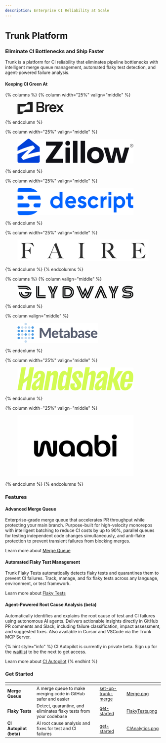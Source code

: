 ```yaml
---
description: Enterprise CI Reliability at Scale
---
```


# Trunk Platform

### Eliminate CI Bottlenecks and Ship Faster

Trunk is a platform for CI reliability that eliminates pipeline bottlenecks with intelligent merge queue management, automated flaky test detection, and agent-powered failure analysis.

#### Keeping CI Green At

{% columns %}
{% column width="25%" valign="middle" %}
<figure><img src=".gitbook/assets/Brex-logo-ink.svg" alt="" width="150"><figcaption></figcaption></figure>
{% endcolumn %}

{% column width="25%" valign="middle" %}
<figure><img src=".gitbook/assets/Zillow Logo_Primary_RGB (1).png" alt="" width="375"><figcaption></figcaption></figure>
{% endcolumn %}

{% column width="25%" valign="middle" %}
<figure><img src=".gitbook/assets/idQDcTgM6U_1761333212059.png" alt="" width="375"><figcaption></figcaption></figure>
{% endcolumn %}

{% column width="25%" valign="middle" %}
<figure><img src=".gitbook/assets/Faire_logo_cropped.svg" alt=""><figcaption></figcaption></figure>
{% endcolumn %}
{% endcolumns %}

{% columns %}
{% column valign="middle" %}
<figure><img src=".gitbook/assets/Glydways-horizontal-black.png" alt="" width="375"><figcaption></figcaption></figure>
{% endcolumn %}

{% column valign="middle" %}
<figure><img src=".gitbook/assets/logo-with-wordmark.svg" alt=""><figcaption></figcaption></figure>
{% endcolumn %}

{% column width="25%" valign="middle" %}
<figure><img src=".gitbook/assets/Handshake_Wordmark_Lime_RGB.png" alt="" width="375"><figcaption></figcaption></figure>
{% endcolumn %}

{% column width="25%" valign="middle" %}
<figure><img src=".gitbook/assets/99d3bf4f-9035-4cb6-9d7c-51c8ad9412a8-1757943910265.png" alt="" width="375"><figcaption></figcaption></figure>
{% endcolumn %}
{% endcolumns %}

### Features

#### Advanced Merge Queue

Enterprise-grade merge queue that accelerates PR throughput while protecting your main branch. Purpose-built for high-velocity monorepos with intelligent batching to reduce CI costs by up to 90%, parallel queues for testing independent code changes simultaneously, and anti-flake protection to prevent transient failures from blocking merges.

Learn more about [Merge Queue](broken-reference)

#### Automated Flaky Test Management

Trunk Flaky Tests automatically detects flaky tests and quarantines them to prevent CI failures. Track, manage, and fix flaky tests across any language, environment, or test framework.

Learn more about [Flaky Tests](flaky-tests/detection.md)

#### Agent-Powered Root Cause Analysis (beta)

Automatically identifies and explains the root cause of test and CI failures using autonomous AI agents. Delivers actionable insights directly in GitHub PR comments and Slack, including failure classification, impact assessment, and suggested fixes. Also available in Cursor and VSCode via the Trunk MCP Server.

{% hint style="info" %}
CI Autopilot is currently in private beta. Sign up for the [waitlist](https://trunk.io/ci-autopilot) to be the next to get access.

Learn more about [CI Autopilot](broken-reference)
{% endhint %}

### Get Started

<table data-view="cards" data-full-width="false"><thead><tr><th></th><th></th><th data-hidden></th><th data-hidden data-card-target data-type="content-ref"></th><th data-hidden data-card-cover data-type="files"></th></tr></thead><tbody><tr><td><strong>Merge Queue</strong></td><td>A merge queue to make merging code in GitHub safer and easier</td><td></td><td><a href="merge-queue/set-up-trunk-merge/">set-up-trunk-merge</a></td><td><a href=".gitbook/assets/Merge.png">Merge.png</a></td></tr><tr><td><strong>Flaky Tests</strong></td><td>Detect, quarantine, and eliminates flaky tests from your codebase</td><td></td><td><a href="flaky-tests/get-started/">get-started</a></td><td><a href=".gitbook/assets/FlakyTests.png">FlakyTests.png</a></td></tr><tr><td><strong>CI Autopilot (beta)</strong></td><td>AI root cause analysis and fixes for test and CI failures</td><td></td><td><a href="ci-autopilot/get-started/">get-started</a></td><td><a href=".gitbook/assets/CIAnalytics.png">CIAnalytics.png</a></td></tr></tbody></table>
